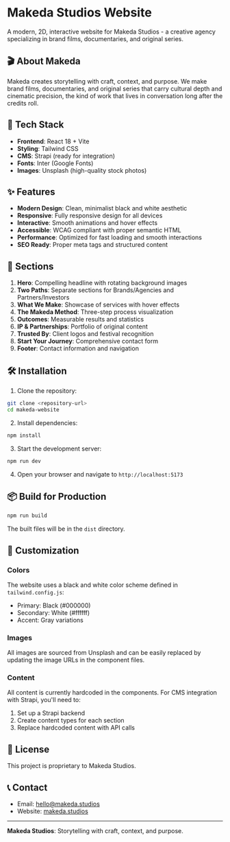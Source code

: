 # Makeda Studios Website

A modern, 2D, interactive website for Makeda Studios - a creative agency specializing in brand films, documentaries, and original series.

## 🎬 About Makeda

Makeda creates storytelling with craft, context, and purpose. We make brand films, documentaries, and original series that carry cultural depth and cinematic precision, the kind of work that lives in conversation long after the credits roll.

## 🚀 Tech Stack

- **Frontend**: React 18 + Vite
- **Styling**: Tailwind CSS
- **CMS**: Strapi (ready for integration)
- **Fonts**: Inter (Google Fonts)
- **Images**: Unsplash (high-quality stock photos)

## ✨ Features

- **Modern Design**: Clean, minimalist black and white aesthetic
- **Responsive**: Fully responsive design for all devices
- **Interactive**: Smooth animations and hover effects
- **Accessible**: WCAG compliant with proper semantic HTML
- **Performance**: Optimized for fast loading and smooth interactions
- **SEO Ready**: Proper meta tags and structured content

## 📱 Sections

1. **Hero**: Compelling headline with rotating background images
2. **Two Paths**: Separate sections for Brands/Agencies and Partners/Investors
3. **What We Make**: Showcase of services with hover effects
4. **The Makeda Method**: Three-step process visualization
5. **Outcomes**: Measurable results and statistics
6. **IP & Partnerships**: Portfolio of original content
7. **Trusted By**: Client logos and festival recognition
8. **Start Your Journey**: Comprehensive contact form
9. **Footer**: Contact information and navigation

## 🛠️ Installation

1. Clone the repository:
```bash
git clone <repository-url>
cd makeda-website
```

2. Install dependencies:
```bash
npm install
```

3. Start the development server:
```bash
npm run dev
```

4. Open your browser and navigate to `http://localhost:5173`

## 📦 Build for Production

```bash
npm run build
```

The built files will be in the `dist` directory.

## 🎨 Customization

### Colors
The website uses a black and white color scheme defined in `tailwind.config.js`:
- Primary: Black (#000000)
- Secondary: White (#ffffff)
- Accent: Gray variations

### Images
All images are sourced from Unsplash and can be easily replaced by updating the image URLs in the component files.

### Content
All content is currently hardcoded in the components. For CMS integration with Strapi, you'll need to:
1. Set up a Strapi backend
2. Create content types for each section
3. Replace hardcoded content with API calls

## 📄 License

This project is proprietary to Makeda Studios.

## 📞 Contact

- Email: hello@makeda.studios
- Website: [makeda.studios](https://makeda.studios)

---

**Makeda Studios**: Storytelling with craft, context, and purpose.

